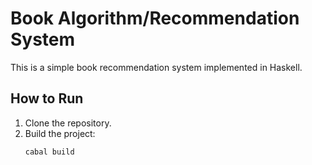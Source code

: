 # Book Algorithm/Recommendation System

This is a simple book recommendation system implemented in Haskell.

## How to Run

1. Clone the repository.
2. Build the project:
   ```bash
   cabal build